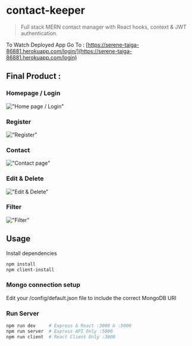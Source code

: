 # contact-keeper

> Full stack MERN contact manager with React hooks, context & JWT authentication.

To Watch Deployed App Go To :
[https://serene-taiga-86881.herokuapp.com/login/](https://serene-taiga-86881.herokuapp.com/login)

## Final Product :

### Homepage / Login

!["Home page / Login"]()

### Register

!["Register"]()

### Contact

!["Contact page"]()

### Edit & Delete

!["Edit & Delete"]()

### Filter

!["Filter"]()

## Usage

Install dependencies

```bash
npm install
npm client-install
```

### Mongo connection setup

Edit your /config/default.json file to include the correct MongoDB URI

### Run Server

```bash
npm run dev     # Express & React :3000 & :5000
npm run server  # Express API Only :5000
npm run client  # React Client Only :3000
```
